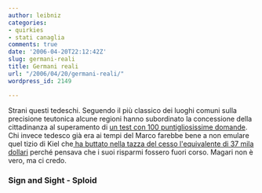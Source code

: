 ```yaml
---
author: leibniz
categories:
- quirkies
- stati canaglia
comments: true
date: '2006-04-20T22:12:42Z'
slug: germani-reali
title: Germani reali
url: "/2006/04/20/germani-reali/"
wordpress_id: 2149

---
```

Strani questi tedeschi. Seguendo il più classico dei luoghi comuni sulla precisione teutonica alcune regioni hanno subordinato la concessione della cittadinanza al superamento di [un test con 100 puntigliosissime domande](http://www.signandsight.com/features/675.html). Chi invece tedesco già era ai tempi del Marco farebbe bene a non emulare quel tizio di Kiel che[ ha buttato nella tazza del cesso l'equivalente di 37 mila dollari](http://www.sploid.com/news/2006/04/crazy_old_germa.php) perché pensava che i suoi risparmi fossero fuori corso. Magari non è vero, ma ci credo.


### Sign and Sight - Sploid
